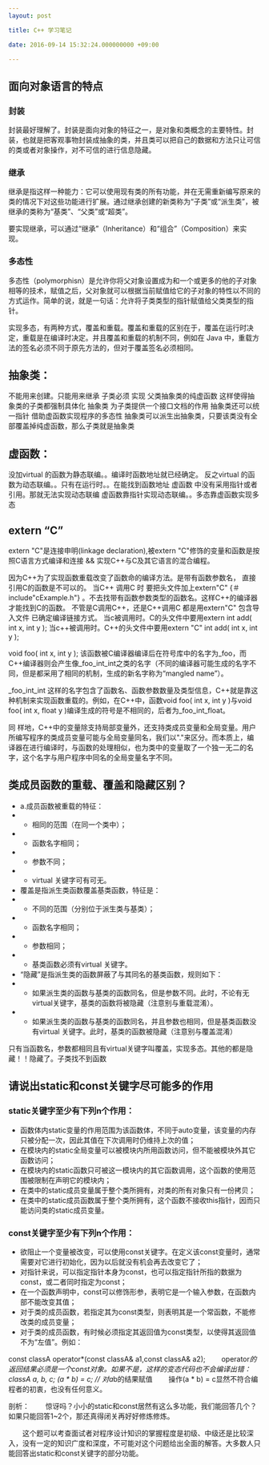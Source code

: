 ```yaml
---
layout: post

title: C++ 学习笔记

date: 2016-09-14 15:32:24.000000000 +09:00

---
```


## 面向对象语言的特点
### 封装
封装最好理解了。封装是面向对象的特征之一，是对象和类概念的主要特性。封装，也就是把客观事物封装成抽象的类，并且类可以把自己的数据和方法只让可信的类或者对象操作，对不可信的进行信息隐藏。
### 继承
继承是指这样一种能力：它可以使用现有类的所有功能，并在无需重新编写原来的类的情况下对这些功能进行扩展。通过继承创建的新类称为“子类”或“派生类”，被继承的类称为“基类”、“父类”或“超类”。

要实现继承，可以通过“继承”（Inheritance）和“组合”（Composition）来实现。
### 多态性
多态性（polymorphisn）是允许你将父对象设置成为和一个或更多的他的子对象相等的技术，赋值之后，父对象就可以根据当前赋值给它的子对象的特性以不同的方式运作。简单的说，就是一句话：允许将子类类型的指针赋值给父类类型的指针。

实现多态，有两种方式，覆盖和重载。覆盖和重载的区别在于，覆盖在运行时决定，重载是在编译时决定。并且覆盖和重载的机制不同，例如在 Java 中，重载方法的签名必须不同于原先方法的，但对于覆盖签名必须相同。

## 抽象类：
不能用来创建。只能用来继承
子类必须 实现 父类抽象类的纯虚函数
 这样使得抽象类的子类都强制具体化
抽象类 为子类提供一个接口文档的作用
抽象类还可以统一指针 借助虚函数实现程序的多态性
抽象类可以派生出抽象类，只要该类没有全部覆盖掉纯虚函数，那么子类就是抽象类

## 虚函数：
没加virtual 的函数为静态联编。。编译时函数地址就已经确定。
反之virtual 的函数为动态联编。。只有在运行时。。在能找到函数地址
虚函数 中没有采用指针或者引用。那就无法实现动态联编  虚函数靠指针实现动态联编。。多态靠虚函数实现多态

## extern “C”
extern "C"是连接申明(linkage declaration),被extern "C"修饰的变量和函数是按照C语言方式编译和连接 && 实现C++与C及其它语言的混合编程。

因为C++为了实现函数重载改变了函数命的编译方法。是带有函数参数名， 直接引用C的函数是不可以的。
当C++ 调用C 时 要把头文件加上extern"C" {＃include"cExample.h"} 。不去找带有函数参数类型的函数名。这样C++的编译器才能找到C的函数。
不管是C调用C++，还是C++调用C 都是用extern"C" 包含导入文件 已确定编译链接方式。
当c被调用时。C的头文件中要用extern int add( int x, int y );
当c++被调用时。C++的头文件中要用extern "C" int add( int x, int y );

void foo( int x, int y );
该函数被C编译器编译后在符号库中的名字为_foo，而C++编译器则会产生像_foo_int_int之类的名字（不同的编译器可能生成的名字不同，但是都采用了相同的机制，生成的新名字称为“mangled name”）。

_foo_int_int 这样的名字包含了函数名、函数参数数量及类型信息，C++就是靠这种机制来实现函数重载的。例如，在C++中，函数void foo( int x, int y )与void foo( int x, float y )编译生成的符号是不相同的，后者为_foo_int_float。

同 样地，C++中的变量除支持局部变量外，还支持类成员变量和全局变量。用户所编写程序的类成员变量可能与全局变量同名，我们以"."来区分。而本质上，编译器在进行编译时，与函数的处理相似，也为类中的变量取了一个独一无二的名字，这个名字与用户程序中同名的全局变量名字不同。

## 类成员函数的重载、覆盖和隐藏区别？

+ a.成员函数被重载的特征：
+ + 相同的范围（在同一个类中）；
+ + 函数名字相同；
+ + 参数不同；
+ + virtual 关键字可有可无。
+ 覆盖是指派生类函数覆盖基类函数，特征是：
+ + 不同的范围（分别位于派生类与基类）；
+ + 函数名字相同；
+ + 参数相同；
+ + 基类函数必须有virtual 关键字。
+ “隐藏”是指派生类的函数屏蔽了与其同名的基类函数，规则如下：
+ + 如果派生类的函数与基类的函数同名，但是参数不同。此时，不论有无virtual关键字，基类的函数将被隐藏（注意别与重载混淆）。
+ + 如果派生类的函数与基类的函数同名，并且参数也相同，但是基类函数没有virtual 关键字。此时，基类的函数被隐藏（注意别与覆盖混淆）

只有当函数名，参数都相同且有virtual关键字叫覆盖，实现多态。其他的都是隐藏！！隐藏了。子类找不到函数

## 请说出static和const关键字尽可能多的作用
### static关键字至少有下列n个作用：
+ 函数体内static变量的作用范围为该函数体，不同于auto变量，该变量的内存只被分配一次，因此其值在下次调用时仍维持上次的值；
+ 在模块内的static全局变量可以被模块内所用函数访问，但不能被模块外其它函数访问；
+ 在模块内的static函数只可被这一模块内的其它函数调用，这个函数的使用范围被限制在声明它的模块内；
+ 在类中的static成员变量属于整个类所拥有，对类的所有对象只有一份拷贝；
+ 在类中的static成员函数属于整个类所拥有，这个函数不接收this指针，因而只能访问类的static成员变量。
### const关键字至少有下列n个作用：
+ 欲阻止一个变量被改变，可以使用const关键字。在定义该const变量时，通常需要对它进行初始化，因为以后就没有机会再去改变它了；
+ 对指针来说，可以指定指针本身为const，也可以指定指针所指的数据为const，或二者同时指定为const；
+ 在一个函数声明中，const可以修饰形参，表明它是一个输入参数，在函数内部不能改变其值；
+ 对于类的成员函数，若指定其为const类型，则表明其是一个常函数，不能修改类的成员变量；
+ 对于类的成员函数，有时候必须指定其返回值为const类型，以使得其返回值不为“左值”。例如：

const classA operator*(const classA& a1,const classA& a2);
　　operator*的返回结果必须是一个const对象。如果不是，这样的变态代码也不会编译出错：
classA a, b, c;
(a * b) = c; // 对a*b的结果赋值
　　操作(a * b) = c显然不符合编程者的初衷，也没有任何意义。

剖析：
　　惊讶吗？小小的static和const居然有这么多功能，我们能回答几个？如果只能回答1~2个，那还真得闭关再好好修炼修炼。

　　这个题可以考查面试者对程序设计知识的掌握程度是初级、中级还是比较深入，没有一定的知识广度和深度，不可能对这个问题给出全面的解答。大多数人只能回答出static和const关键字的部分功能。